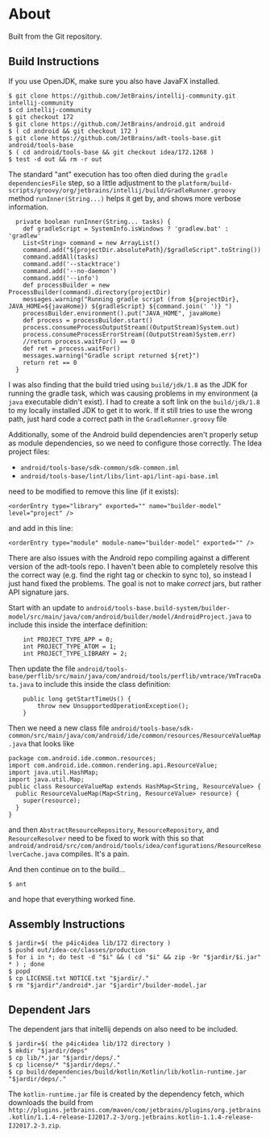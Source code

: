 # About

Built from the Git repository.

## Build Instructions

If you use OpenJDK, make sure you also have JavaFX installed.

```(sh)
$ git clone https://github.com/JetBrains/intellij-community.git intellij-community
$ cd intellij-community
$ git checkout 172
$ git clone https://github.com/JetBrains/android.git android
$ ( cd android && git checkout 172 )
$ git clone https://github.com/JetBrains/adt-tools-base.git android/tools-base
$ ( cd android/tools-base && git checkout idea/172.1268 )
$ test -d out && rm -r out
```

The standard "ant" execution has too often died during the
`gradle dependenciesFile` step, so a little adjustment to the
`platform/build-scripts/groovy/org/jetbrains/intellij/build/GradleRunner.groovy`
method `runInner(String...)` helps it get by, and shows more verbose
information.

```(groovy)
  private boolean runInner(String... tasks) {
    def gradleScript = SystemInfo.isWindows ? 'gradlew.bat' : 'gradlew'
    List<String> command = new ArrayList()
    command.add("${projectDir.absolutePath}/$gradleScript".toString())
    command.addAll(tasks)
    command.add('--stacktrace')
    command.add('--no-daemon')
    command.add('--info')
    def processBuilder = new ProcessBuilder(command).directory(projectDir)
    messages.warning("Running gradle script (from ${projectDir}, JAVA_HOME=${javaHome}) ${gradleScript} ${command.join(' ')} ")
    processBuilder.environment().put("JAVA_HOME", javaHome)
    def process = processBuilder.start()
    process.consumeProcessOutputStream((OutputStream)System.out)
    process.consumeProcessErrorStream((OutputStream)System.err)
    //return process.waitFor() == 0
    def ret = process.waitFor()
    messages.warning("Gradle script returned ${ret}")
    return ret == 0
  }
```

I was also finding that the build tried using `build/jdk/1.8` as the JDK
for running the gradle task, which was causing problems in my
environment (a `java` executable didn't exist).  I had to create a soft
link on the `build/jdk/1.8` to my locally installed JDK to get it to
work.  If it still tries to use the wrong path, just hard code a correct
path in the `GradleRunner.groovy` file

Additionally, some of the Android build dependencies aren't properly
setup as module dependencies, so we need to configure those correctly.
The Idea project files:

* `android/tools-base/sdk-common/sdk-common.iml`
* `android/tools-base/lint/libs/lint-api/lint-api-base.iml`

need to be modified to remove this line (if it exists):

```(xml)
<orderEntry type="library" exported="" name="builder-model" level="project" />
```

and add in this line:

```(xml)
<orderEntry type="module" module-name="builder-model" exported="" />
```

There are also issues with the Android repo compiling against a different
version of the adt-tools repo.  I haven't been able to completely resolve
this the correct way (e.g. find the right tag or checkin to sync to),
so instead I just hand fixed the problems.  The goal is not to make
*correct* jars, but rather API signature jars.

Start with an update to
`android/tools-base.build-system/builder-model/src/main/java/com/android/builder/model/AndroidProject.java`
to include this inside the interface definition:

```(java)
    int PROJECT_TYPE_APP = 0;
    int PROJECT_TYPE_ATOM = 1;
    int PROJECT_TYPE_LIBRARY = 2;
```

Then update the file
`android/tools-base/perflib/src/main/java/com/android/tools/perflib/vmtrace/VmTraceData.java`
to include this inside the class definition:

```(java)
    public long getStartTimeUs() {
        throw new UnsupportedOperationException();
    }
```

Then we need a new class file
`android/tools-base/sdk-common/src/main/java/com/android/ide/common/resources/ResourceValueMap.java`
that looks like

```(java)
package com.android.ide.common.resources;
import com.android.ide.common.rendering.api.ResourceValue;
import java.util.HashMap;
import java.util.Map;
public class ResourceValueMap extends HashMap<String, ResourceValue> {
  public ResourceValueMap(Map<String, ResourceValue> resource) {
    super(resource);
  }
}
```

and then `AbstractResourceRepository`, `ResourceRepository`, and
`ResourceResolver` need to be fixed to work with this so that
`android/android/src/com/android/tools/idea/configurations/ResourceResolverCache.java`
compiles.  It's a pain.

And then continue on to the build...

```(sh)
$ ant
```

and hope that everything worked fine.

## Assembly Instructions

```(sh)
$ jardir=$( the p4ic4idea lib/172 directory )
$ pushd out/idea-ce/classes/production
$ for i in *; do test -d "$i" && ( cd "$i" && zip -9r "$jardir/$i.jar" * ) ; done
$ popd
$ cp LICENSE.txt NOTICE.txt "$jardir/."
$ rm "$jardir"/android*.jar "$jardir"/builder-model.jar
```

## Dependent Jars

The dependent jars that initellij depends on also need to be included.

```(sh)
$ jardir=$( the p4ic4idea lib/172 directory )
$ mkdir "$jardir/deps"
$ cp lib/*.jar "$jardir/deps/."
$ cp license/* "$jardir/deps/."
$ cp build/dependencies/build/kotlin/Kotlin/lib/kotlin-runtime.jar "$jardir/deps/."
```

The `kotlin-runtime.jar` file is created by the dependency fetch, which downloads the build from
`http://plugins.jetbrains.com/maven/com/jetbrains/plugins/org.jetbrains.kotlin/1.1.4-release-IJ2017.2-3/org.jetbrains.kotlin-1.1.4-release-IJ2017.2-3.zip`.
